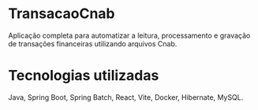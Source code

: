 # TransacaoCnab

Aplicação completa para automatizar a leitura, processamento e gravação de transações financeiras utilizando arquivos Cnab.

# Tecnologias utilizadas

Java, Spring Boot, Spring Batch, React, Vite, Docker, Hibernate, MySQL.
